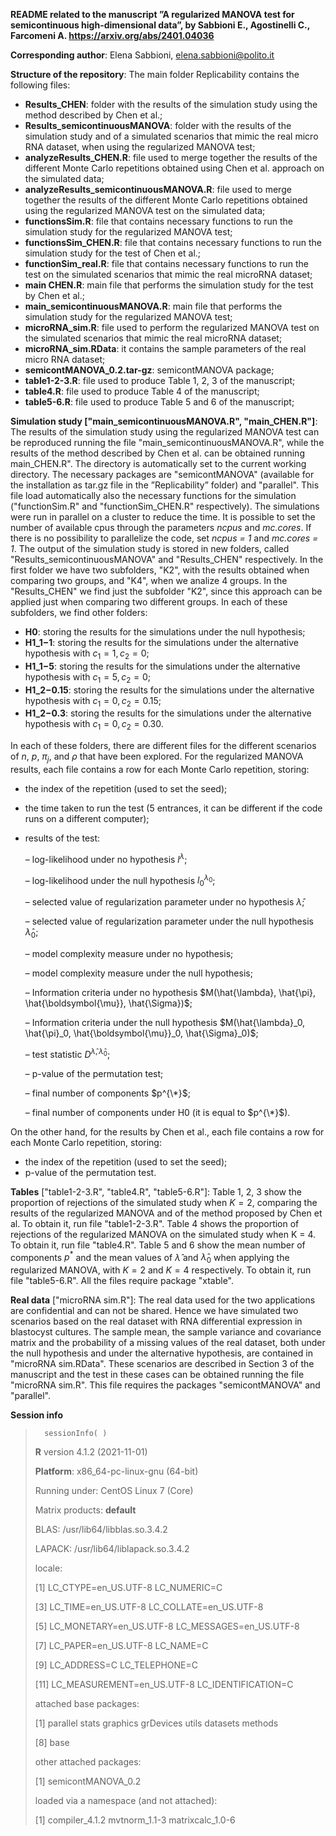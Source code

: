 **README related to the manuscript ”A regularized MANOVA test for 
semicontinuous high-dimensional data”, by Sabbioni E., Agostinelli C., Farcomeni A. https://arxiv.org/abs/2401.04036**


**Corresponding author**: Elena Sabbioni, elena.sabbioni@polito.it


**Structure of the repository**: The main folder Replicability contains the following files:
  - **Results_CHEN**: folder with the results of the simulation study using the method described by Chen et al.;
  - **Results_semicontinuousMANOVA**: folder with the results of the simulation study and of a simulated scenarios that mimic the real micro RNA dataset, when using the regularized MANOVA test;
  - **analyzeResults_CHEN.R**: file used to merge together the results of the different Monte Carlo repetitions obtained using Chen et al. approach on the simulated data;
  - **analyzeResults_semicontinuousMANOVA.R**: file used to merge together the results of the different Monte Carlo repetitions obtained using the regularized MANOVA test on the simulated data;
  - **functionsSim.R**: file that contains necessary functions to run the simulation study for the regularized MANOVA test;
  - **functionsSim_CHEN.R**: file that contains necessary functions to run the simulation study for the test of Chen et al.;
  - **functionSim_real.R**: file that contains necessary functions to run the test on the simulated scenarios that mimic the real microRNA dataset;
  - **main CHEN.R**: main file that performs the simulation study for the test by Chen et al.;
  - **main_semicontinuousMANOVA.R**: main file that performs the simulation study for the regularized MANOVA test;
  - **microRNA_sim.R**: file used to perform the regularized MANOVA test on the simulated scenarios that mimic the real microRNA dataset;
  - **microRNA_sim.RData**: it contains the sample parameters of the real micro RNA dataset;
  - **semicontMANOVA_0.2.tar-gz**: semicontMANOVA package;
  - **table1-2-3.R**: file used to produce Table 1, 2, 3 of the manuscript;
  - **table4.R**: file used to produce Table 4 of the manuscript;
  - **table5-6.R**: file used to produce Table 5 and 6 of the manuscript;

**Simulation study ["main_semicontinuousMANOVA.R", "main_CHEN.R"]**: The results of the simulation study using the regularized MANOVA test can be reproduced running the file "main_semicontinuousMANOVA.R", while the results of the method described by Chen et al. can be obtained running main_CHEN.R". The directory is automatically set to the current working directory. The necessary packages are "semicontMANOVA" (available for the installation as tar.gz file in the ”Replicability” folder) and "parallel". This file load automatically also the necessary functions for the simulation ("functionSim.R" and "functionSim_CHEN.R" respectively).
The simulations were run in parallel on a cluster to reduce the time. It is possible to set the number of available cpus through the parameters *ncpus* and *mc.cores*. If there is no possibility to parallelize the code, set *ncpus = 1* and *mc.cores = 1*.
The output of the simulation study is stored in new folders, called "Results_semicontinuousMANOVA" and "Results_CHEN" respectively. In the first folder we have two subfolders, "K2", with the results obtained when comparing two groups, and "K4", when we analize 4 groups. In the "Results_CHEN" we find just the subfolder "K2", since this approach can be applied just when comparing two different groups. In each of these subfolders, we find other folders:
  - **H0**: storing the results for the simulations under the null hypothesis;
  - **H1_1−1**: storing the results for the simulations under the alternative hypothesis with $c_1 = 1, c_2 = 0$;
  - **H1_1−5**: storing the results for the simulations under the alternative hypothesis with $c_1 = 5, c_2 = 0$;
  - **H1_2−0.15**: storing the results for the simulations under the alternative hypothesis with $c_1 = 0, c_2 = 0.15$;
  - **H1_2−0.3**: storing the results for the simulations under the alternative hypothesis with $c_1 = 0, c_2 = 0.30$.

In each of these folders, there are different files for the different scenarios of $n$, $p$, $\pi_j$, and $\rho$ that have been explored. For the regularized MANOVA results, each file contains a row for each Monte Carlo repetition, storing:

  - the index of the repetition (used to set the seed);
    
  - the time taken to run the test (5 entrances, it can be different if the code runs on a different computer);
    
  - results of the test:
    
    – log-likelihood under no hypothesis $l^\lambda$;
    
    – log-likelihood under the null hypothesis $l_0^{\lambda_0}$;
    
    – selected value of regularization parameter under no hypothesis $\hat{\lambda}$;
    
    – selected value of regularization parameter under the null hypothesis $\hat{\lambda}_0$;
    
    – model complexity measure under no hypothesis;
    
    – model complexity measure under the null hypothesis;
    
    – Information criteria under no hypothesis $M(\hat{\lambda}, \hat{\pi}, \hat{\boldsymbol{\mu}}, \hat{\Sigma})$;

    – Information criteria under the null hypothesis  $M(\hat{\lambda}_0, \hat{\pi}_0, \hat{\boldsymbol{\mu}}_0, \hat{\Sigma}_0)$;

    – test statistic $D^{\hat{\lambda}, \hat{\lambda}_0}$;

    – p-value of the permutation test;

    – final number of components $p^{\*}$;

    – final number of components under H0 (it is equal to $p^{\*}$).
    
On the other hand, for the results by Chen et al., each file contains a row for each Monte Carlo repetition, storing:

  - the index of the repetition (used to set the seed);
  - p-value of the permutation test.

      
**Tables** ["table1-2-3.R", "table4.R", "table5-6.R"]: Table 1, 2, 3 show the proportion of rejections of the simulated study when $K = 2$, comparing the results of the regularized MANOVA and of the method proposed by Chen et al. To obtain it, run file "table1-2-3.R". Table 4 shows
the proportion of rejections of the regularized MANOVA on the simulated study when K = 4. To obtain it, run file "table4.R". Table 5 and 6 show the mean number of components $p^*$ and the mean values of $\hat{\lambda}$ and  $\hat{\lambda}_0$ when applying the regularized MANOVA, with $K = 2$ and $K = 4$ respectively. To obtain it, run file "table5-6.R". All the files require package "xtable".

**Real data** ["microRNA sim.R"]: The real data used for the two applications are confidential and can not be shared. Hence we have simulated two scenarios based on the real dataset with RNA differential expression in blastocyst cultures. The sample mean, the sample variance and covariance matrix and the probability of a missing values of the real dataset, both under the null hypothesis and under the alternative hypothesis, are contained in "microRNA sim.RData". These scenarios
are described in Section 3 of the manuscript and the test in these cases can be obtained running the file "microRNA sim.R". This file requires the packages "semicontMANOVA" and "parallel".

**Session info**

>       sessionInfo( )
> 
>  **R** version 4.1.2 (2021-11-01)
> 
>  **Platform**: x86_64-pc-linux-gnu (64-bit)
> 
>  Running under: CentOS Linux 7 (Core)
> 
>  Matrix products: **default**
> 
>  BLAS:     /usr/lib64/libblas.so.3.4.2
> 
>  LAPACK:   /usr/lib64/liblapack.so.3.4.2
>
> 
>  locale:
> 
>  [1]   LC_CTYPE=en_US.UTF-8          LC_NUMERIC=C
> 
>  [3]   LC_TIME=en_US.UTF-8           LC_COLLATE=en_US.UTF-8
> 
>  [5]   LC_MONETARY=en_US.UTF-8       LC_MESSAGES=en_US.UTF-8
> 
>  [7]   LC_PAPER=en_US.UTF-8          LC_NAME=C
> 
>  [9]   LC_ADDRESS=C                  LC_TELEPHONE=C
> 
>  [11]  LC_MEASUREMENT=en_US.UTF-8    LC_IDENTIFICATION=C
> 
>  
>  attached base packages:
> 
>  [1] parallel    stats    graphics    grDevices    utils    datasets    methods
> 
>  [8] base
> 
>  
>  other attached packages:
> 
>  [1] semicontMANOVA_0.2
>  
>  loaded via a namespace (and not attached):
> 
>  [1] compiler_4.1.2    mvtnorm_1.1-3    matrixcalc_1.0-6
